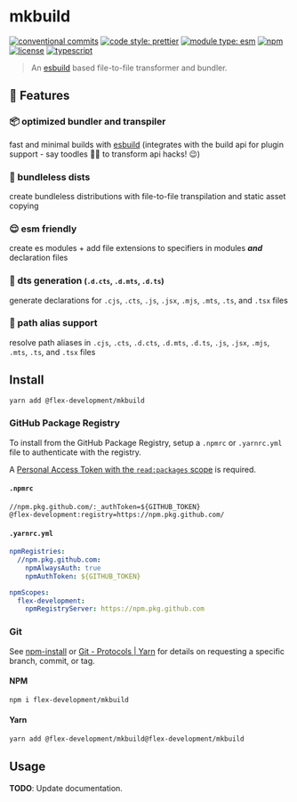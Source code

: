 # mkbuild

[![conventional commits](https://img.shields.io/badge/conventional%20commits-1.0.0-yellow.svg)](https://conventionalcommits.org)
[![code style: prettier](https://img.shields.io/badge/code_style-prettier-ff69b4.svg)](https://github.com/prettier/prettier)
[![module type: esm](https://img.shields.io/badge/module%20type-esm-brightgreen)](https://github.com/voxpelli/badges-cjs-esm)
[![npm](https://img.shields.io/npm/v/@flex-development/mkbuild.svg)](https://npmjs.com/package/@flex-development/mkbuild)
[![license](https://img.shields.io/github/license/flex-development/mkbuild.svg)](LICENSE.md)
[![typescript](https://badgen.net/badge/-/typescript?color=2a72bc&icon=typescript&label)](https://typescriptlang.org)

> An [esbuild][1] based file-to-file transformer and bundler.

## :eyes: Features

### :package: optimized bundler and transpiler

fast and minimal builds with [esbuild][1] (integrates with the build api for
plugin support - say toodles 👋🏾 to transform api hacks! :wink:)

### :file_folder: bundleless dists

create bundleless distributions with file-to-file transpilation and static asset
copying

### :relieved: esm friendly

create es modules + add file extensions to specifiers in modules **_and_**
declaration files

### :bookmark_tabs: dts generation <small>(`.d.cts`, `.d.mts`, `.d.ts`)</small>

generate declarations for `.cjs`, `.cts`, `.js`, `.jsx`, `.mjs`, `.mts`, `.ts`,
and `.tsx` files

### :dna: path alias support

resolve path aliases in `.cjs`, `.cts`, `.d.cts`, `.d.mts`, `.d.ts`, `.js`,
`.jsx`, `.mjs`, `.mts`, `.ts`, and `.tsx` files

## Install

```sh
yarn add @flex-development/mkbuild
```

### GitHub Package Registry

To install from the GitHub Package Registry, setup a `.npmrc` or `.yarnrc.yml`
file to authenticate with the registry.

A [Personal Access Token with the `read:packages` scope][2] is required.

#### `.npmrc`

```utf-8
//npm.pkg.github.com/:_authToken=${GITHUB_TOKEN}
@flex-development:registry=https://npm.pkg.github.com/
```

#### `.yarnrc.yml`

```yaml
npmRegistries:
  //npm.pkg.github.com:
    npmAlwaysAuth: true
    npmAuthToken: ${GITHUB_TOKEN}

npmScopes:
  flex-development:
    npmRegistryServer: https://npm.pkg.github.com
```

### Git

See [npm-install][3] or [Git - Protocols | Yarn][4] for details on requesting a
specific branch, commit, or tag.

#### NPM

```sh
npm i flex-development/mkbuild
```

#### Yarn

```sh
yarn add @flex-development/mkbuild@flex-development/mkbuild
```

## Usage

**TODO**: Update documentation.

[1]: https://esbuild.github.io
[2]:
    https://docs.github.com/packages/learn-github-packages/about-permissions-for-github-packages#about-scopes-and-permissions-for-package-registries
[3]: https://docs.npmjs.com/cli/v8/commands/npm-install#description
[4]: https://yarnpkg.com/features/protocols#git
